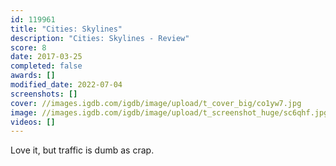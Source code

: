 ```yaml
---
id: 119961
title: "Cities: Skylines"
description: "Cities: Skylines - Review"
score: 8
date: 2017-03-25
completed: false
awards: []
modified_date: 2022-07-04
screenshots: []
cover: //images.igdb.com/igdb/image/upload/t_cover_big/co1yw7.jpg
image: //images.igdb.com/igdb/image/upload/t_screenshot_huge/sc6qhf.jpg
videos: []
---
```

Love it, but traffic is dumb as crap.